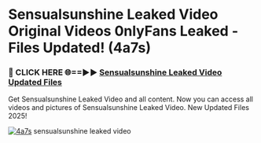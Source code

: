 # Sensualsunshine Leaked Video Original Videos 0nlyFans Leaked - Files Updated! (4a7s)

<h3>🔴 CLICK HERE 🌐==►► <a href="https://tinyurl.com/2wckxsce" rel="nofollow">Sensualsunshine Leaked Video Updated Files</a></h3>

Get Sensualsunshine Leaked Video and all content. Now you can access all videos and pictures of Sensualsunshine Leaked Video. New Updated Files 2025!

[![4a7s](https://i.imgur.com/AFduVYN.gif)](https://tinyurl.com/2wckxsce)
sensualsunshine leaked video